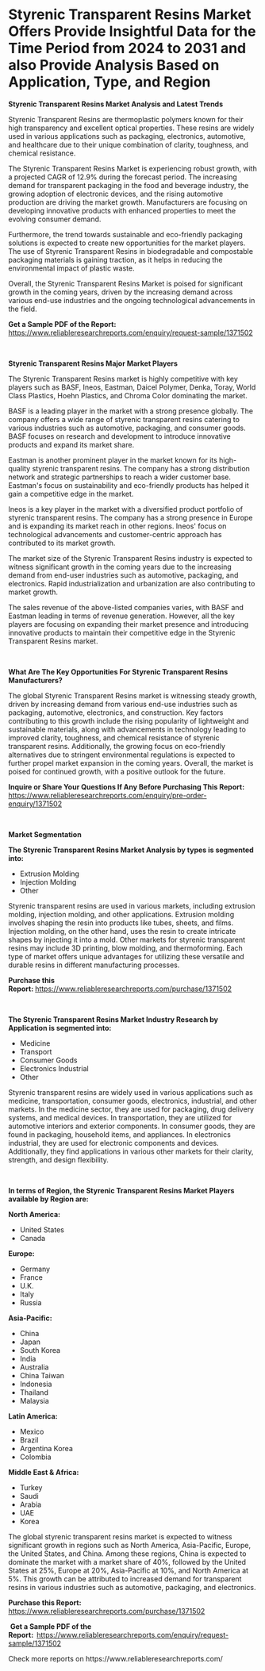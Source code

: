 <p><h1>Styrenic Transparent Resins Market Offers Provide Insightful Data for the Time Period from 2024 to 2031 and also Provide Analysis Based on Application, Type, and Region</h1></p><p><strong>Styrenic Transparent Resins Market Analysis and Latest Trends</strong></p>
<p><p>Styrenic Transparent Resins are thermoplastic polymers known for their high transparency and excellent optical properties. These resins are widely used in various applications such as packaging, electronics, automotive, and healthcare due to their unique combination of clarity, toughness, and chemical resistance.</p><p>The Styrenic Transparent Resins Market is experiencing robust growth, with a projected CAGR of 12.9% during the forecast period. The increasing demand for transparent packaging in the food and beverage industry, the growing adoption of electronic devices, and the rising automotive production are driving the market growth. Manufacturers are focusing on developing innovative products with enhanced properties to meet the evolving consumer demand.</p><p>Furthermore, the trend towards sustainable and eco-friendly packaging solutions is expected to create new opportunities for the market players. The use of Styrenic Transparent Resins in biodegradable and compostable packaging materials is gaining traction, as it helps in reducing the environmental impact of plastic waste.</p><p>Overall, the Styrenic Transparent Resins Market is poised for significant growth in the coming years, driven by the increasing demand across various end-use industries and the ongoing technological advancements in the field.</p></p>
<p><strong>Get a Sample PDF of the Report:&nbsp;</strong> <a href="https://www.reliableresearchreports.com/enquiry/request-sample/1371502">https://www.reliableresearchreports.com/enquiry/request-sample/1371502</a></p>
<p>&nbsp;</p>
<p><strong>Styrenic Transparent Resins Major Market Players</strong></p>
<p><p>The Styrenic Transparent Resins market is highly competitive with key players such as BASF, Ineos, Eastman, Daicel Polymer, Denka, Toray, World Class Plastics, Hoehn Plastics, and Chroma Color dominating the market. </p><p>BASF is a leading player in the market with a strong presence globally. The company offers a wide range of styrenic transparent resins catering to various industries such as automotive, packaging, and consumer goods. BASF focuses on research and development to introduce innovative products and expand its market share. </p><p>Eastman is another prominent player in the market known for its high-quality styrenic transparent resins. The company has a strong distribution network and strategic partnerships to reach a wider customer base. Eastman's focus on sustainability and eco-friendly products has helped it gain a competitive edge in the market.</p><p>Ineos is a key player in the market with a diversified product portfolio of styrenic transparent resins. The company has a strong presence in Europe and is expanding its market reach in other regions. Ineos' focus on technological advancements and customer-centric approach has contributed to its market growth.</p><p>The market size of the Styrenic Transparent Resins industry is expected to witness significant growth in the coming years due to the increasing demand from end-user industries such as automotive, packaging, and electronics. Rapid industrialization and urbanization are also contributing to market growth.</p><p>The sales revenue of the above-listed companies varies, with BASF and Eastman leading in terms of revenue generation. However, all the key players are focusing on expanding their market presence and introducing innovative products to maintain their competitive edge in the Styrenic Transparent Resins market.</p></p>
<p>&nbsp;</p>
<p><strong>What Are The Key Opportunities For Styrenic Transparent Resins Manufacturers?</strong></p>
<p><p>The global Styrenic Transparent Resins market is witnessing steady growth, driven by increasing demand from various end-use industries such as packaging, automotive, electronics, and construction. Key factors contributing to this growth include the rising popularity of lightweight and sustainable materials, along with advancements in technology leading to improved clarity, toughness, and chemical resistance of styrenic transparent resins. Additionally, the growing focus on eco-friendly alternatives due to stringent environmental regulations is expected to further propel market expansion in the coming years. Overall, the market is poised for continued growth, with a positive outlook for the future.</p></p>
<p><strong>Inquire or Share Your Questions If Any Before Purchasing This Report:</strong> <a href="https://www.reliableresearchreports.com/enquiry/pre-order-enquiry/1371502">https://www.reliableresearchreports.com/enquiry/pre-order-enquiry/1371502</a></p>
<p>&nbsp;</p>
<p><strong>Market Segmentation</strong></p>
<p><strong>The Styrenic Transparent Resins Market Analysis by types is segmented into:</strong></p>
<p><ul><li>Extrusion Molding</li><li>Injection Molding</li><li>Other</li></ul></p>
<p><p>Styrenic transparent resins are used in various markets, including extrusion molding, injection molding, and other applications. Extrusion molding involves shaping the resin into products like tubes, sheets, and films. Injection molding, on the other hand, uses the resin to create intricate shapes by injecting it into a mold. Other markets for styrenic transparent resins may include 3D printing, blow molding, and thermoforming. Each type of market offers unique advantages for utilizing these versatile and durable resins in different manufacturing processes.</p></p>
<p><strong>Purchase this Report:&nbsp;</strong><a href="https://www.reliableresearchreports.com/purchase/1371502">https://www.reliableresearchreports.com/purchase/1371502</a></p>
<p>&nbsp;</p>
<p><strong>The Styrenic Transparent Resins Market Industry Research by Application is segmented into:</strong></p>
<p><ul><li>Medicine</li><li>Transport</li><li>Consumer Goods</li><li>Electronics Industrial</li><li>Other</li></ul></p>
<p><p>Styrenic transparent resins are widely used in various applications such as medicine, transportation, consumer goods, electronics, industrial, and other markets. In the medicine sector, they are used for packaging, drug delivery systems, and medical devices. In transportation, they are utilized for automotive interiors and exterior components. In consumer goods, they are found in packaging, household items, and appliances. In electronics industrial, they are used for electronic components and devices. Additionally, they find applications in various other markets for their clarity, strength, and design flexibility.</p></p>
<p>&nbsp;</p>
<p><strong>In terms of Region, the Styrenic Transparent Resins Market Players available by Region are:</strong></p>
<p>
    <p> <strong> North America: </strong>
        <ul>
            <li>United States</li>
            <li>Canada</li>
        </ul>
        </p> 
    <p> <strong> Europe: </strong>
        <ul>
            <li>Germany</li>
            <li>France</li>
            <li>U.K.</li>
            <li>Italy</li>
            <li>Russia</li>
        </ul>
        </p> 
    <p> <strong> Asia-Pacific: </strong>
        <ul>
            <li>China</li>
            <li>Japan</li>
            <li>South Korea</li>
            <li>India</li>
            <li>Australia</li>
            <li>China Taiwan</li>
            <li>Indonesia</li>
            <li>Thailand</li>
            <li>Malaysia</li>
        </ul>
        </p> 
    <p> <strong> Latin America: </strong>
        <ul>
            <li>Mexico</li>
            <li>Brazil</li>
            <li>Argentina Korea</li>
            <li>Colombia</li>
        </ul>
        </p> 
    <p> <strong> Middle East & Africa: </strong>
        <ul>
            <li>Turkey</li>
            <li>Saudi</li>
            <li>Arabia</li>
            <li>UAE</li>
            <li>Korea</li>
        </ul>
    </p>
    </p>
<p><p>The global styrenic transparent resins market is expected to witness significant growth in regions such as North America, Asia-Pacific, Europe, the United States, and China. Among these regions, China is expected to dominate the market with a market share of 40%, followed by the United States at 25%, Europe at 20%, Asia-Pacific at 10%, and North America at 5%. This growth can be attributed to increased demand for transparent resins in various industries such as automotive, packaging, and electronics.</p></p>
<p><strong>Purchase this Report: </strong><a href="https://www.reliableresearchreports.com/purchase/1371502">https://www.reliableresearchreports.com/purchase/1371502</a></p>
<p>&nbsp;<strong>Get a Sample PDF of the Report:&nbsp;&nbsp;</strong><a href="https://www.reliableresearchreports.com/enquiry/request-sample/1371502">https://www.reliableresearchreports.com/enquiry/request-sample/1371502</a></p>
<p><strong></strong></p>
<p>Check more reports on https://www.reliableresearchreports.com/</p>
